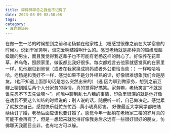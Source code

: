 ```yaml
---
title: 碎碎碎碎念之我也不记得了
date: 2023-08-09 08:50:08
tags:
category:
- 真的超级碎
---
```

在做一生一芯的时候想到之前和老杨躺在他家楼上（嗯感觉很像之前在大学宿舍的时候）。说到干家务啊，谈恋爱啊结婚啊什么的。感觉老杨就是那种真的超级暖超级暖的男生，而且我觉得我这辈子也不可能有老杨这样的耐心了。好像养花花草草，养乌龟，照顾家里，做饭都比我好很多。每次都戏言去他家就感觉真的在家里一样，见他跟见到爸爸（或者在我家换成妈妈或者外公更恰当些：）一样哈哈哈哈。老杨是和我好不一样，感觉如果不是分外相熟的话，好像很难想象我们会是朋友。（也不知道上面那句话是怎么突然出来的）（逃
因为聊到做家务，想到之前豆瓣上聊到婚后两个人分家务的事情，真的觉得好搞笑。家务嘛，老杨笑言“不就是谁先忍不下去先做嘛～”。间隙中聊到乱七八糟的事情，印象里很深的就是他好像在劝我不要这么纠结的时候说的：别人说的话，随便听一听，自己做决定。感觉累了就放空自己，感觉快乐就忙东忙西...黄小琥真厉害。
好像最近大学同学都陆陆续续订了婚，老杨后面应该也要订婚了。感觉今年一起躺在老杨家二楼的岁月真的可能不会再有了，但是一想起来就觉得好像我身后永远有一些很好很好的朋友，仿佛哪天我面目全非，也有地方可以躲。